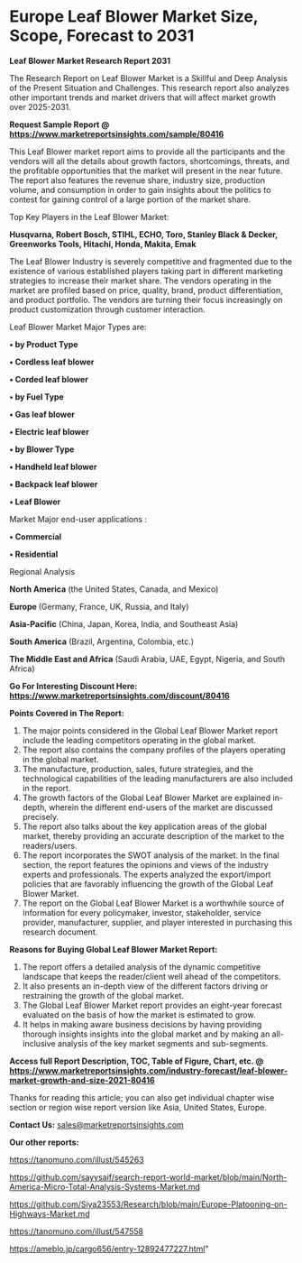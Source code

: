 # Europe Leaf Blower Market Size, Scope, Forecast to 2031

<strong>Leaf Blower Market Research Report 2031</strong>

The Research Report on Leaf Blower Market is a Skillful and Deep Analysis of the Present Situation and Challenges. This research report also analyzes other important trends and market drivers that will affect market growth over 2025-2031.

<strong>Request Sample Report @ <a href=https://www.marketreportsinsights.com/sample/80416>https://www.marketreportsinsights.com/sample/80416</a></strong>

This Leaf Blower market report aims to provide all the participants and the vendors will all the details about growth factors, shortcomings, threats, and the profitable opportunities that the market will present in the near future. The report also features the revenue share, industry size, production volume, and consumption in order to gain insights about the politics to contest for gaining control of a large portion of the market share.

Top Key Players in the Leaf Blower Market:

<strong>Husqvarna, Robert Bosch, STIHL, ECHO, Toro, Stanley Black & Decker, Greenworks Tools, Hitachi, Honda, Makita, Emak</strong>

The Leaf Blower Industry is severely competitive and fragmented due to the existence of various established players taking part in different marketing strategies to increase their market share. The vendors operating in the market are profiled based on price, quality, brand, product differentiation, and product portfolio. The vendors are turning their focus increasingly on product customization through customer interaction.

Leaf Blower Market Major Types are:

<strong>• by Product Type

• Cordless leaf blower

• Corded leaf blower

• by Fuel Type

• Gas leaf blower

• Electric leaf blower

• by Blower Type

• Handheld leaf blower

• Backpack leaf blower

• Leaf Blower</strong>

Market Major end-user applications :

<strong>• Commercial

• Residential</strong>

Regional Analysis

</u><strong><b>North America</b></strong> (the United States, Canada, and Mexico)

<strong><b>Europe </b></strong>(Germany, France, UK, Russia, and Italy)

<strong><b>Asia-Pacific</b></strong> (China, Japan, Korea, India, and Southeast Asia)

<strong><b>South America</b></strong> (Brazil, Argentina, Colombia, etc.)

<strong><b>The Middle East and Africa</b></strong> (Saudi Arabia, UAE, Egypt, Nigeria, and South Africa)

<strong>Go For Interesting Discount Here: <a href=https://www.marketreportsinsights.com/discount/80416>https://www.marketreportsinsights.com/discount/80416</a></strong>

<strong>Points Covered in The Report:</strong>
<ol>
  <li>The major points considered in the Global Leaf Blower Market report include the leading competitors operating in the global market.</li>
  <li>The report also contains the company profiles of the players operating in the global market.</li>
  <li>The manufacture, production, sales, future strategies, and the technological capabilities of the leading manufacturers are also included in the report.</li>
  <li>The growth factors of the Global Leaf Blower Market are explained in-depth, wherein the different end-users of the market are discussed precisely.</li>
  <li>The report also talks about the key application areas of the global market, thereby providing an accurate description of the market to the readers/users.</li>
  <li>The report incorporates the SWOT analysis of the market. In the final section, the report features the opinions and views of the industry experts and professionals. The experts analyzed the export/import policies that are favorably influencing the growth of the Global Leaf Blower Market.</li>
  <li>The report on the Global Leaf Blower Market is a worthwhile source of information for every policymaker, investor, stakeholder, service provider, manufacturer, supplier, and player interested in purchasing this research document.</li>
</ol>
<strong>Reasons for Buying Global Leaf Blower Market Report:</strong>

<ol>
  <li>The report offers a detailed analysis of the dynamic competitive landscape that keeps the reader/client well ahead of the competitors.</li>
  <li>It also presents an in-depth view of the different factors driving or restraining the growth of the global market.</li>
  <li>The Global Leaf Blower Market report provides an eight-year forecast evaluated on the basis of how the market is estimated to grow.</li>
  <li>It helps in making aware business decisions by having providing thorough insights insights into the global market and by making an all-inclusive analysis of the key market segments and sub-segments.</li>
</ol>
<strong>Access full Report Description, TOC, Table of Figure, Chart, etc. @ <a href=https://www.marketreportsinsights.com/industry-forecast/leaf-blower-market-growth-and-size-2021-80416>https://www.marketreportsinsights.com/industry-forecast/leaf-blower-market-growth-and-size-2021-80416</a></strong>


Thanks for reading this article; you can also get individual chapter wise section or region wise report version like Asia, United States, Europe.

<strong>Contact Us:</strong>
sales@marketreportsinsights.com

<strong>Our other reports:</strong>

<a href=https://tanomuno.com/illust/545263>https://tanomuno.com/illust/545263</a>

<a href=https://github.com/sayysaif/search-report-world-market/blob/main/North-America-Micro-Total-Analysis-Systems-Market.md>https://github.com/sayysaif/search-report-world-market/blob/main/North-America-Micro-Total-Analysis-Systems-Market.md</a>

<a href=https://github.com/Siya23553/Research/blob/main/Europe-Platooning-on-Highways-Market.md>https://github.com/Siya23553/Research/blob/main/Europe-Platooning-on-Highways-Market.md</a>

<a href=https://tanomuno.com/illust/547558>https://tanomuno.com/illust/547558</a>

<a href=https://ameblo.jp/cargo656/entry-12892477227.html>https://ameblo.jp/cargo656/entry-12892477227.html</a>"
